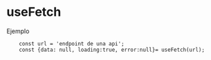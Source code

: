 # useFetch

Ejemplo
```
    const url = 'endpoint de una api';
    const {data: null, loading:true, error:null}= useFetch(url);

```